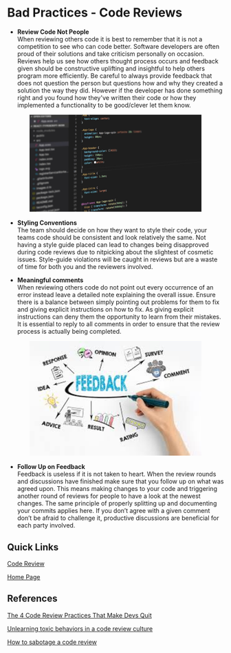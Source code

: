 # Bad Practices - Code Reviews

* **Review Code Not People**  
When reviewing others code it is best to remember that it is not a competition to see who can code better. Software developers are often proud of their solutions and take criticism personally on occasion. Reviews help us see how others thought process occurs and feedback given should be constructive uplifting and insightful to help others program more efficiently. Be careful to always provide feedback that does not question the person but questions how and why they created a solution the way they did. However if the developer has done something right and you found how they've written their code or how they implemented a functionality to be good/clever let them know.

<p align="center">
<img src="Images/vscode.jpg" alt="VsCode" width="400">
<p>

* **Styling Conventions**  
The team should decide on how they want to style their code, your teams code should be consistent and look relatively the same. Not having a style guide placed can lead to changes being disapproved during code reviews due to nitpicking about the slightest of cosmetic issues. Style-guide violations will be caught in reviews but are a waste of time for both you and the reviewers involved.

* **Meaningful comments**  
When reviewing others code do not point out every occurrence of an error instead leave a detailed note explaining the overall issue. 
Ensure there is a balance between simply pointing out problems for them to fix and giving explicit instructions on how to fix. As giving explicit instructions can deny them the opportunity to learn from their mistakes.
It is essential to reply to all comments in order to ensure that the review process is actually being completed. 


<p align="center">
<img src="Images/codereviewflow.jpg" alt="Code review flow" width="400" center>
<p>

* **Follow Up on Feedback**  
Feedback is useless if it is not taken to heart. When the review rounds and discussions have finished make sure that you follow up on what was agreed upon. This means making changes to your code and triggering another round of reviews for people to have a look at the newest changes. The same principle of properly splitting up and documenting your commits applies here. If you don’t agree with a given comment don’t be afraid to challenge it, productive discussions are beneficial for each party involved.

## Quick Links
[Code Review](CodeReviews.md)

[Home Page](../README.md)


## References

[The 4 Code Review Practices That Make Devs Quit](https://blog.submain.com/code-review-practices/)

[Unlearning toxic behaviors in a code review culture](https://medium.com/@sandya.sankarram/unlearning-toxic-behaviors-in-a-code-review-culture-b7c295452a3c)

[How to sabotage a code review](https://techbeacon.com/app-dev-testing/how-sabotage-code-review)

